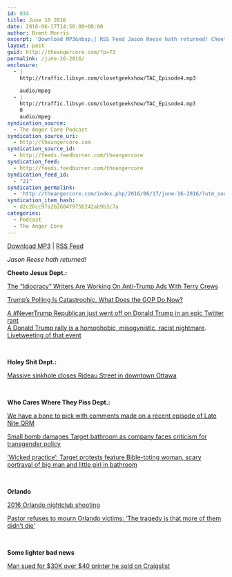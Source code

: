 ```yaml
---
id: 934
title: June 16 2016
date: 2016-06-17T14:56:00+00:00
author: Brent Morris
excerpt: 'Download MP3&nbsp;| RSS Feed Jason Reese hath returned! Cheeto Jesus Dept.: The &ldquo;Idiocracy&rdquo; Writers Are Working On Anti-Trump Ads With Terry Crews Trump&rsquo;s Polling Is Catastrophic. What Does the GOP Do Now? A #NeverTrump Republican just went off on Donald Trump in an epic Twitter rant A Donald Trump rally is a homophobic, misogynistic, racist &hellip; <a href="http://theangercore.com/index.php/2016/06/17/june-16-2016/">Continue reading<span> "June 16 2016"</span></a>'
layout: post
guid: http://theangercore.com/?p=73
permalink: /june-16-2016/
enclosure:
  - |
    http://traffic.libsyn.com/closetgeekshow/TAC_Episode4.mp3
    
    audio/mpeg
  - |
    http://traffic.libsyn.com/closetgeekshow/TAC_Episode4.mp3
    0
    audio/mpeg
syndication_source:
  - The Anger Core Podcast
syndication_source_uri:
  - http://theangercore.com
syndication_source_id:
  - http://feeds.feedburner.com/theangercore
syndication_feed:
  - http://feeds.feedburner.com/theangercore
syndication_feed_id:
  - "21"
syndication_permalink:
  - 'http://theangercore.com/index.php/2016/06/17/june-16-2016/?utm_source=rss&amp;utm_medium=rss'
syndication_item_hash:
  - d2c26cc97a2b2604f9756242ab9b3c7a
categories:
  - Podcast
  - The Anger Core
---
```

[Download MP3](http://traffic.libsyn.com/closetgeekshow/TAC_Episode4.mp3?utm_source=rss&utm_medium=rss) | [RSS Feed](http://feeds.feedburner.com/theangercore?utm_source=rss&utm_medium=rss)

_Jason Reese hath returned!_

**Cheeto Jesus Dept.:** 

[<span style="font-weight: 400;">The &#8220;Idiocracy&#8221; Writers Are Working On Anti-Trump Ads With Terry Crews</span>](https://www.buzzfeed.com/arianelange/donald-trump-idiocracy-coming-true-screenwriter-says?utm_source=rss&utm_medium=rss)

[<span style="font-weight: 400;">Trump’s Polling Is Catastrophic. What Does the GOP Do Now?</span>](http://www.slate.com/articles/news_and_politics/politics/2016/06/trump_s_polling_is_catastrophic_what_does_the_gop_do_now.html?utm_source=rss&utm_medium=rss)

[<span style="font-weight: 400;">A #NeverTrump Republican just went off on Donald Trump in an epic Twitter rant</span><span style="font-weight: 400;"><br /> </span>](http://www.motherjones.com/politics/2016/06/rick-wilson-epic-never-trump-tweetstorm?utm_source=rss&utm_medium=rss)[<span style="font-weight: 400;">A Donald Trump rally is a homophobic, misogynistic, racist nightmare</span>](https://newrepublic.com/article/134329/american-horror-story?utm_source=rss&utm_medium=rss)<span style="font-weight: 400;">.</span><span style="font-weight: 400;"><br /> </span>[<span style="font-weight: 400;">Livetweeting of that event</span>](https://storify.com/case_face/a-trump-rally-in-greensboro-anger-in-here-is-palpa?utm_source=rss&utm_medium=rss)

&nbsp;

**Holey Shit Dept.:**

[<span style="font-weight: 400;">Massive sinkhole closes Rideau Street in downtown Ottawa</span>](http://www.cbc.ca/news/canada/ottawa/sinkhole-rideau-street-downtown-ottawa-1.3621949?utm_source=rss&utm_medium=rss)

&nbsp;

**Who Cares Where They Piss Dept.:**

[<span style="font-weight: 400;">We have a bone to pick with comments made on a recent episode of Late Nite QRM</span>](http://lateniteqrm.com/?p=798&utm_source=rss&utm_medium=rss)

[<span style="font-weight: 400;">Small bomb damages Target bathroom as company faces criticism for transgender policy</span>](http://wgntv.com/2016/06/08/small-explosion-reported-in-bathroom-of-evanston-target/?utm_source=rss&utm_medium=rss)

[<span style="font-weight: 400;">‘Wicked practice&#8217;: Target protests feature Bible-toting woman, scary portrayal of big man and little girl in bathroom</span>](https://www.washingtonpost.com/news/morning-mix/wp/2016/05/18/wicked-practice-target-protests-feature-bible-toting-woman-scary-portrayal-of-big-man-and-little-girl-in-bathroom/?utm_source=rss&utm_medium=rss)

&nbsp;

**Orlando**

[<span style="font-weight: 400;">2016 Orlando nightclub shooting</span>](https://en.wikipedia.org/wiki/2016_Orlando_nightclub_shooting?utm_source=rss&utm_medium=rss)

[<span style="font-weight: 400;">Pastor refuses to mourn Orlando victims: ‘The tragedy is that more of them didn’t die’</span>](https://www.washingtonpost.com/news/acts-of-faith/wp/2016/06/14/pastor-refuses-to-mourn-orlando-victims-the-tragedy-is-that-more-of-them-didnt-die/?utm_source=rss&utm_medium=rss)

&nbsp;

**Some lighter bad news**

[<span style="font-weight: 400;">Man sued for $30K over $40 printer he sold on Craigslist</span>](http://www.usatoday.com/story/money/nation-now/2016/06/06/man-sued-30k-over-40-printer-he-sold-craigslist/85478168/?utm_source=rss&utm_medium=rss)